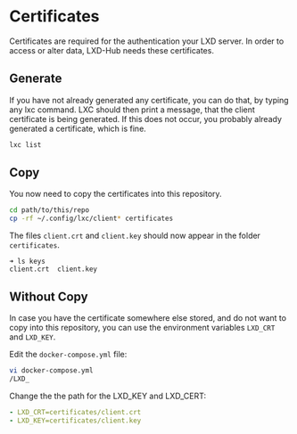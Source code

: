 # Certificates

Certificates are required for the authentication your LXD server.
In order to access or alter data, LXD-Hub needs these certificates.

## Generate

If you have not already generated any certificate, you can do that,
by typing any lxc command. LXC should then print a message, that the client
certificate is being generated. If this does not occur, you
probably already generated a certificate, which is fine.

```bash
lxc list
```

## Copy

You now need to copy the certificates into this repository.

```bash
cd path/to/this/repo
cp -rf ~/.config/lxc/client* certificates
```

The files `client.crt` and `client.key` should now appear in the folder `certificates`.

```
➜ ls keys
client.crt  client.key
```

## Without Copy

In case you have the certificate somewhere else stored, and do not
want to copy into this repository, you can use the environment variables
`LXD_CRT` and `LXD_KEY`.

Edit the `docker-compose.yml` file:

```bash
vi docker-compose.yml
/LXD_
```

Change the the path for the LXD_KEY and LXD_CERT:

```YAML
- LXD_CRT=certificates/client.crt
- LXD_KEY=certificates/client.key
```